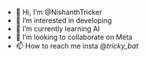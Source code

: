 - 👋 Hi, I’m @NishanthTricker
- 👀 I’m interested in developing 
- 🌱 I’m currently learning AI
- 💞️ I’m looking to collaborate on Meta
- 📫 How to reach me insta @_tricky_bat_
